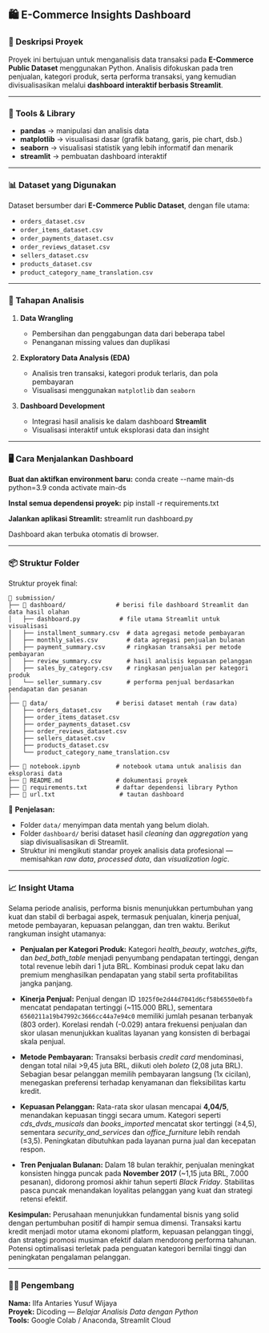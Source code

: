 ## 🛍️ E-Commerce Insights Dashboard

### 📌 Deskripsi Proyek

Proyek ini bertujuan untuk menganalisis data transaksi pada **E-Commerce Public Dataset** menggunakan Python. Analisis difokuskan pada tren penjualan, kategori produk, serta performa transaksi, yang kemudian divisualisasikan melalui **dashboard interaktif berbasis Streamlit**.

---

### 🧮 Tools & Library

- **pandas** → manipulasi dan analisis data
- **matplotlib** → visualisasi dasar (grafik batang, garis, pie chart, dsb.)
- **seaborn** → visualisasi statistik yang lebih informatif dan menarik
- **streamlit** → pembuatan dashboard interaktif

---

### 📊 Dataset yang Digunakan

Dataset bersumber dari **E-Commerce Public Dataset**, dengan file utama:

- `orders_dataset.csv`
- `order_items_dataset.csv`
- `order_payments_dataset.csv`
- `order_reviews_dataset.csv`
- `sellers_dataset.csv`
- `products_dataset.csv`
- `product_category_name_translation.csv`

---

### 🧹 Tahapan Analisis

1. **Data Wrangling**
   - Pembersihan dan penggabungan data dari beberapa tabel
   - Penanganan missing values dan duplikasi

2. **Exploratory Data Analysis (EDA)**
   - Analisis tren transaksi, kategori produk terlaris, dan pola pembayaran
   - Visualisasi menggunakan `matplotlib` dan `seaborn`

3. **Dashboard Development**
   - Integrasi hasil analisis ke dalam dashboard **Streamlit**
   - Visualisasi interaktif untuk eksplorasi data dan insight

---

### 🖥️ Cara Menjalankan Dashboard

**Buat dan aktifkan environment baru:**
conda create --name main-ds python=3.9
conda activate main-ds

**Instal semua dependensi proyek:**
pip install -r requirements.txt

**Jalankan aplikasi Streamlit:**
streamlit run dashboard.py

Dashboard akan terbuka otomatis di browser.

---

### 📦 Struktur Folder

Struktur proyek final:

```
📁 submission/
├── 📁 dashboard/              # berisi file dashboard Streamlit dan data hasil olahan
│   ├── dashboard.py           # file utama Streamlit untuk visualisasi
│   ├── installment_summary.csv  # data agregasi metode pembayaran
│   ├── monthly_sales.csv        # data agregasi penjualan bulanan
│   ├── payment_summary.csv      # ringkasan transaksi per metode pembayaran
│   ├── review_summary.csv       # hasil analisis kepuasan pelanggan
│   ├── sales_by_category.csv    # ringkasan penjualan per kategori produk
│   └── seller_summary.csv       # performa penjual berdasarkan pendapatan dan pesanan
│
├── 📁 data/                   # berisi dataset mentah (raw data)
│   ├── orders_dataset.csv
│   ├── order_items_dataset.csv
│   ├── order_payments_dataset.csv
│   ├── order_reviews_dataset.csv
│   ├── sellers_dataset.csv
│   ├── products_dataset.csv
│   └── product_category_name_translation.csv
│
├── 📄 notebook.ipynb          # notebook utama untuk analisis dan eksplorasi data
├── 📄 README.md               # dokumentasi proyek
├── 📄 requirements.txt        # daftar dependensi library Python
├── 📄 url.txt                  # tautan dashboard
```

📌 **Penjelasan:**
- Folder `data/` menyimpan data mentah yang belum diolah.
- Folder `dashboard/` berisi dataset hasil *cleaning* dan *aggregation* yang siap divisualisasikan di Streamlit.
- Struktur ini mengikuti standar proyek analisis data profesional — memisahkan *raw data*, *processed data*, dan *visualization logic*.

---

### 📈 Insight Utama

Selama periode analisis, performa bisnis menunjukkan pertumbuhan yang kuat dan stabil di berbagai aspek, termasuk penjualan, kinerja penjual, metode pembayaran, kepuasan pelanggan, dan tren waktu. Berikut rangkuman insight utamanya:

- **Penjualan per Kategori Produk:** Kategori *health_beauty*, *watches_gifts*, dan *bed_bath_table* menjadi penyumbang pendapatan tertinggi, dengan total revenue lebih dari 1 juta BRL. Kombinasi produk cepat laku dan premium menghasilkan pendapatan yang stabil serta profitabilitas jangka panjang.

- **Kinerja Penjual:** Penjual dengan ID `1025f0e2d44d7041d6cf58b6550e0bfa` mencatat pendapatan tertinggi (~115.000 BRL), sementara `6560211a19b47992c3666cc44a7e94c0` memiliki jumlah pesanan terbanyak (803 order). Korelasi rendah (-0.029) antara frekuensi penjualan dan skor ulasan menunjukkan kualitas layanan yang konsisten di berbagai skala penjual.

- **Metode Pembayaran:** Transaksi berbasis *credit card* mendominasi, dengan total nilai >9,45 juta BRL, diikuti oleh *boleto* (2,08 juta BRL). Sebagian besar pelanggan memilih pembayaran langsung (1x cicilan), menegaskan preferensi terhadap kenyamanan dan fleksibilitas kartu kredit.

- **Kepuasan Pelanggan:** Rata-rata skor ulasan mencapai **4,04/5**, menandakan kepuasan tinggi secara umum. Kategori seperti *cds_dvds_musicals* dan *books_imported* mencatat skor tertinggi (≥4,5), sementara *security_and_services* dan *office_furniture* lebih rendah (≤3,5). Peningkatan dibutuhkan pada layanan purna jual dan kecepatan respon.

- **Tren Penjualan Bulanan:** Dalam 18 bulan terakhir, penjualan meningkat konsisten hingga puncak pada **November 2017** (~1,15 juta BRL, 7.000 pesanan), didorong promosi akhir tahun seperti *Black Friday*. Stabilitas pasca puncak menandakan loyalitas pelanggan yang kuat dan strategi retensi efektif.

**Kesimpulan:**
Perusahaan menunjukkan fundamental bisnis yang solid dengan pertumbuhan positif di hampir semua dimensi. Transaksi kartu kredit menjadi motor utama ekonomi platform, kepuasan pelanggan tinggi, dan strategi promosi musiman efektif dalam mendorong performa tahunan. Potensi optimalisasi terletak pada penguatan kategori bernilai tinggi dan peningkatan pengalaman pelanggan.

---

### 👨‍💻 Pengembang

**Nama:** Ilfa Antaries Yusuf Wijaya  
**Proyek:** Dicoding — *Belajar Analisis Data dengan Python*  
**Tools:** Google Colab / Anaconda, Streamlit Cloud